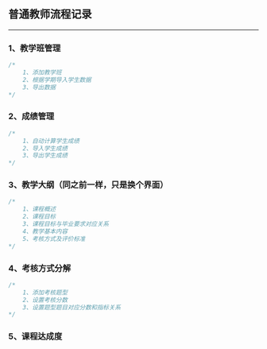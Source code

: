 ## 普通教师流程记录

------

### 1、教学班管理

```java
/*
	1、添加教学班
	2、根据学期导入学生数据
	3、导出数据
*/
```



### 2、成绩管理

```java
/*
	1、自动计算学生成绩
	2、导入学生成绩
	3、导出学生成绩
*/
```



### 3、教学大纲（同之前一样，只是换个界面）

```java
/*
	1、课程概述
	2、课程目标
	3、课程目标与毕业要求对应关系
	4、教学基本内容
	5、考核方式及评价标准
*/
```



### 4、考核方式分解

```java
/*
	1、添加考核题型
	2、设置考核分数
	3、设置题型题目对应分数和指标关系
*/
```



### 5、课程达成度

